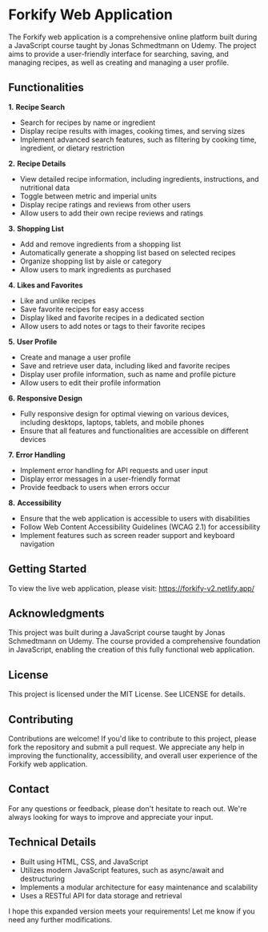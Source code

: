 
# Forkify Web Application

The Forkify web application is a comprehensive online platform built during a JavaScript course taught by Jonas Schmedtmann on Udemy. The project aims to provide a user-friendly interface for searching, saving, and managing recipes, as well as creating and managing a user profile.


## Functionalities

**1.** **Recipe Search**
- Search for recipes by name or ingredient
- Display recipe results with images, cooking times, and serving sizes
- Implement advanced search features, such as filtering by cooking time, ingredient, or dietary restriction

**2.** **Recipe Details**
- View detailed recipe information, including ingredients, instructions, and nutritional data
- Toggle between metric and imperial units
- Display recipe ratings and reviews from other users
- Allow users to add their own recipe reviews and ratings

**3.** **Shopping List**
- Add and remove ingredients from a shopping list
- Automatically generate a shopping list based on selected recipes
- Organize shopping list by aisle or category
- Allow users to mark ingredients as purchased

**4.** **Likes and Favorites**
- Like and unlike recipes
- Save favorite recipes for easy access
- Display liked and favorite recipes in a dedicated section
- Allow users to add notes or tags to their favorite recipes

**5.** **User Profile**
- Create and manage a user profile
- Save and retrieve user data, including liked and favorite recipes
- Display user profile information, such as name and profile picture
- Allow users to edit their profile information

**6.** **Responsive Design**
- Fully responsive design for optimal viewing on various devices, including desktops, laptops, tablets, and mobile phones
- Ensure that all features and functionalities are accessible on different devices

**7.** **Error Handling**
- Implement error handling for API requests and user input
- Display error messages in a user-friendly format
- Provide feedback to users when errors occur

**8.** **Accessibility**
- Ensure that the web application is accessible to users with disabilities
- Follow Web Content Accessibility Guidelines (WCAG 2.1) for accessibility
- Implement features such as screen reader support and keyboard navigation
## Getting Started

To view the live web application, please visit: https://forkify-v2.netlify.app/
## Acknowledgments

This project was built during a JavaScript course taught by Jonas Schmedtmann on Udemy. The course provided a comprehensive foundation in JavaScript, enabling the creation of this fully functional web application.
## License

This project is licensed under the MIT License. See LICENSE for details.
## Contributing

Contributions are welcome! If you'd like to contribute to this project, please fork the repository and submit a pull request. We appreciate any help in improving the functionality, accessibility, and overall user experience of the Forkify web application.
## Contact

For any questions or feedback, please don't hesitate to reach out. We're always looking for ways to improve and appreciate your input.  
## Technical Details

- Built using HTML, CSS, and JavaScript
- Utilizes modern JavaScript features, such as async/await and destructuring
- Implements a modular architecture for easy maintenance and scalability
- Uses a RESTful API for data storage and retrieval

I hope this expanded version meets your requirements! Let me know if you need any further modifications.
